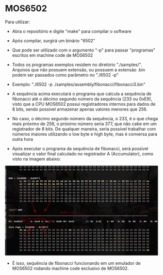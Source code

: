 # MOS6502

Para utilizar:
 - Abra o repositório e digite "make" para compilar o software

 - Após compilar, surgirá um binário "6502"

 - Que pode ser utilizado com o argumento "-p" para passar "programas" escritos em machine code de MOS6502

 - Todos os programas exemplos residem no diretório "./samples/". Arquivos que não possuem extensão, ou possuem a extensão .bin podem ser passados como parâmetro no "./6502 -p"

 - Exemplo: "./6502 -p ./samples/assembly/fibonacci/fibonacci3.bin"

 - A sequência acima executará o programa que calcula a sequência de fibonacci até o décimo segundo número da sequência (233 ou 0xE9), visto que a CPU MOS6502 possui registradores internos para dados de 8 bits, sendo possível armazenar apenas valores menores que 256.

 - No caso, o décimo segundo número da sequência, o 233, é o que chega mais próximo de 256, o próximo número seria 377, que não cabe em um registrador de 8 bits. De qualquer maneira, seria possível trabalhar com números maiores utilizando o low byte e high byte, mas é conversa para outra hora

 - Após executar o programa da sequência de fibonacci, será possível visualizar o valor final calculado no registrador A (Accumulator), como visto na imagem abaixo:

 ![](./samples/image.jpg)

 - É isso, sequência de fibonacci funcionando em um emulador de MOS6502 rodando machine code exclusivo de MOS6502.
